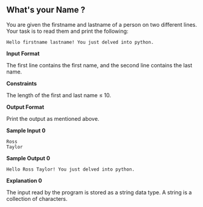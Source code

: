## What's your Name ?

You are given the firstname and lastname of a person on two different lines. Your task is to read them and print the following:

`Hello firstname lastname! You just delved into python.`

**Input Format**

The first line contains the first name, and the second line contains the last name.

**Constraints**

The length of the first and last name ≤ 10.

**Output Format**

Print the output as mentioned above.

**Sample Input 0**

```
Ross
Taylor
```

**Sample Output 0**

`Hello Ross Taylor! You just delved into python.`

**Explanation 0**

The input read by the program is stored as a string data type. A string is a collection of characters.
